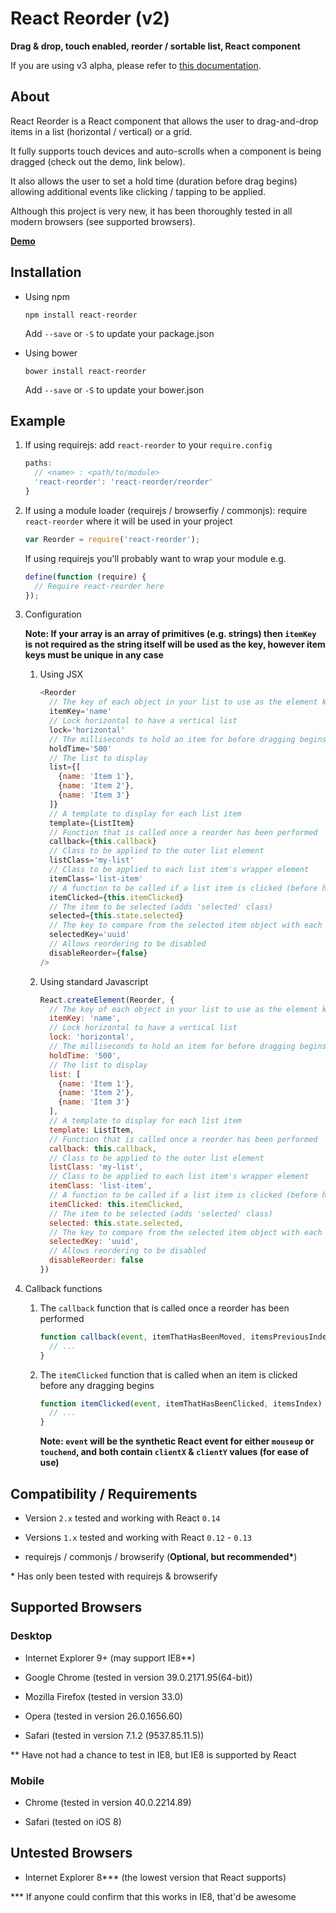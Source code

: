 # React Reorder (v2)

__Drag & drop, touch enabled, reorder / sortable list, React component__

If you are using v3 alpha, please refer to [this documentation](https://github.com/JakeSidSmith/react-reorder/blob/rework/README.md).

## About

React Reorder is a React component that allows the user to drag-and-drop items in a list (horizontal / vertical) or a grid.

It fully supports touch devices and auto-scrolls when a component is being dragged (check out the demo, link below).

It also allows the user to set a hold time (duration before drag begins) allowing additional events like clicking / tapping to be applied.

Although this project is very new, it has been thoroughly tested in all modern browsers (see supported browsers).

__[Demo](http://jakesidsmith.github.io/react-reorder/)__

## Installation

* Using npm
    ```shell
    npm install react-reorder
    ```
    Add `--save` or `-S` to update your package.json

* Using bower
    ```shell
    bower install react-reorder
    ```
    Add `--save` or `-S` to update your bower.json

## Example

1. If using requirejs: add `react-reorder` to your `require.config`

    ```javascript
    paths:
      // <name> : <path/to/module>
      'react-reorder': 'react-reorder/reorder'
    }
    ```

2. If using a module loader (requirejs / browserfiy / commonjs): require `react-reorder` where it will be used in your project

    ```javascript
    var Reorder = require('react-reorder');
    ```

    If using requirejs you'll probably want to wrap your module e.g.

    ```javascript
    define(function (require) {
      // Require react-reorder here
    });
    ```

3. Configuration

    **Note: If your array is an array of primitives (e.g. strings) then `itemKey` is not required as the string itself will be used as the key, however item keys must be unique in any case**

      1. Using JSX

          ```javascript
          <Reorder
            // The key of each object in your list to use as the element key
            itemKey='name'
            // Lock horizontal to have a vertical list
            lock='horizontal'
            // The milliseconds to hold an item for before dragging begins
            holdTime='500'
            // The list to display
            list={[
              {name: 'Item 1'},
              {name: 'Item 2'},
              {name: 'Item 3'}
            ]}
            // A template to display for each list item
            template={ListItem}
            // Function that is called once a reorder has been performed
            callback={this.callback}
            // Class to be applied to the outer list element
            listClass='my-list'
            // Class to be applied to each list item's wrapper element
            itemClass='list-item'
            // A function to be called if a list item is clicked (before hold time is up)
            itemClicked={this.itemClicked}
            // The item to be selected (adds 'selected' class)
            selected={this.state.selected}
            // The key to compare from the selected item object with each item object
            selectedKey='uuid'
            // Allows reordering to be disabled
            disableReorder={false}
          />
          ```

      2. Using standard Javascript

          ```javascript
          React.createElement(Reorder, {
            // The key of each object in your list to use as the element key
            itemKey: 'name',
            // Lock horizontal to have a vertical list
            lock: 'horizontal',
            // The milliseconds to hold an item for before dragging begins
            holdTime: '500',
            // The list to display
            list: [
              {name: 'Item 1'},
              {name: 'Item 2'},
              {name: 'Item 3'}
            ],
            // A template to display for each list item
            template: ListItem,
            // Function that is called once a reorder has been performed
            callback: this.callback,
            // Class to be applied to the outer list element
            listClass: 'my-list',
            // Class to be applied to each list item's wrapper element
            itemClass: 'list-item',
            // A function to be called if a list item is clicked (before hold time is up)
            itemClicked: this.itemClicked,
            // The item to be selected (adds 'selected' class)
            selected: this.state.selected,
            // The key to compare from the selected item object with each item object
            selectedKey: 'uuid',
            // Allows reordering to be disabled
            disableReorder: false
          })
          ```

4. Callback functions

      1. The `callback` function that is called once a reorder has been performed

          ```javascript
          function callback(event, itemThatHasBeenMoved, itemsPreviousIndex, itemsNewIndex, reorderedArray) {
            // ...
          }
          ```

      2. The `itemClicked` function that is called when an item is clicked before any dragging begins

          ```javascript
          function itemClicked(event, itemThatHasBeenClicked, itemsIndex) {
            // ...
          }
          ```

          **Note: `event` will be the synthetic React event for either `mouseup` or `touchend`, and both contain `clientX` & `clientY` values (for ease of use)**

## Compatibility / Requirements

* Version `2.x` tested and working with React `0.14`

* Versions `1.x` tested and working with React `0.12` - `0.13`

* requirejs / commonjs / browserify (__Optional, but recommended*__)

\* Has only been tested with requirejs & browserify

## Supported Browsers

### Desktop

* Internet Explorer 9+ (may support IE8**)

* Google Chrome (tested in version 39.0.2171.95(64-bit))

* Mozilla Firefox (tested in version 33.0)

* Opera (tested in version 26.0.1656.60)

* Safari (tested in version 7.1.2 (9537.85.11.5))

\** Have not had a chance to test in IE8, but IE8 is supported by React


### Mobile

* Chrome (tested in version 40.0.2214.89)

* Safari (tested on iOS 8)

## Untested Browsers

* Internet Explorer 8*** (the lowest version that React supports)

\*** If anyone could confirm that this works in IE8, that'd be awesome
